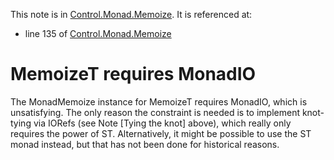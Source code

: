 This note is in [Control.Monad.Memoize](https://github.com/hasura/graphql-engine/blob/master/server/src-lib/Control/Monad/Memoize.hs#L185).
It is referenced at:
  - line 135 of [Control.Monad.Memoize](https://github.com/hasura/graphql-engine/blob/master/server/src-lib/Control/Monad/Memoize.hs#L135)

# MemoizeT requires MonadIO

The MonadMemoize instance for MemoizeT requires MonadIO, which is unsatisfying.
The only reason the constraint is needed is to implement knot-tying via IORefs
(see Note [Tying the knot] above), which really only requires the power of
ST. Alternatively, it might be possible to use the ST monad instead, but that
has not been done for historical reasons.

